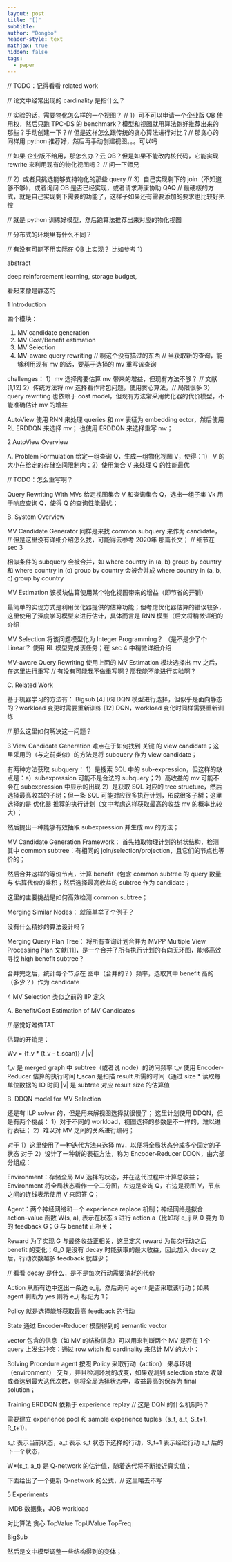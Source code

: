 ```yaml
---
layout: post
title: "[]"
subtitle: 
author: "Dongbo"
header-style: text
mathjax: true
hidden: false
tags:
  - paper
---
```

// TODO：记得看看 related work

// 论文中经常出现的 cardinality 是指什么？

// 实验的话，需要物化怎么样的一个视图？
// 1）可不可以申请一个企业版 OB 使用权，然后只跑 TPC-DS 的 benchmark？模型和视图就用算法跑好推荐出来的那些？手动创建一下？// 但是这样怎么跟传统的贪心算法进行对比？// 那贪心的同样用 python 推荐好，然后再手动创建视图。。。可以吗

// 如果 企业版不给用，那怎么办？云 OB？但是如果不能改内核代码，它能实现 rewrite 来利用现有的物化视图吗？ // 问一下师兄

// 2）或者只挑选能够支持物化的那些 query
// 3）自己实现剩下的 join（不知道够不够），或者询问 OB 是否已经实现，或者请求海康协助 QAQ 
// 最硬核的方式，就是自己实现剩下需要的功能了，这样子如果还有需要添加的要求也比较好把控

// 就是 python 训练好模型，然后跑算法推荐出来对应的物化视图

// 分布式的环境里有什么不同？

// 有没有可能不用实际在 OB 上实现？ 比如参考 1）



abstract

deep reinforcement learning,
storage budget,

看起来像是静态的

1 Introduction

四个模块：
1) MV candidate generation
2) MV Cost/Benefit estimation
3) MV Selection
4) MV-aware query rewriting // 啊这个没有搞过的东西 // 当获取新的查询，能够利用现有 mv 的话，要基于选择的 mv 重写该查询

challenges：
1）mv 选择需要估算 mv 带来的增益，但现有方法不够？ // 文献\[1,12]
2）传统方法将 mv 选择看作背包问题，使用贪心算法，// 局限很多
3）query rewriting 也依赖于 cost model，但现有方法常采用优化器的代价模型，不能准确估计 mv 的增益

AutoView 使用 RNN 来处理 queries 和 mv 表征为 embedding ector，然后使用 RL  ERDDQN 来选择 mv； 也使用 ERDDQN 来选择重写 mv；

2 AutoView Overview

A. Problem Formulation
给定一组查询 Q，生成一组物化视图 V，使得：1） V 的大小在给定的存储空间限制内；2）使用集合 V 来处理 Q 的性能最优

// TODO：怎么重写啊？

Query Rewriting With MVs
给定视图集合 V 和查询集合 Q，选出一组子集 Vk 用于响应查询 Q，使得 Q 的查询性能最优；

B. System Overview

MV Candidate Generator
同样是来找 common subquery 来作为 candidate，
// 但是这里没有详细介绍怎么找，可能得去参考 2020年 那篇长文；
// 细节在 sec 3

相似条件的 subquery 会被合并，如
where country in (a, b) group by country 和
where country in (c) group by country 会被合并成
where country in (a, b, c) group by country

MV Estimation
该模块估算使用某个物化视图带来的增益（即节省的开销）

最简单的实现方式是利用优化器提供的估算功能；但考虑优化器估算的错误较多，这里使用了深度学习模型来进行估计，具体而言是 RNN 模型（后文将稍微详细的介绍

MV Selection
将该问题模型化为 Integer Programming？ （是不是少了个 Linear？
使用 RL 模型完成该任务；在 sec 4 中稍微详细介绍

MV-aware Query Rewriting
使用上面的 MV Estimation 模块选择出 mv 之后，在这里进行重写 // 有没有可能我不做重写啊？那我能不能进行实验啊？

C. Related Work

基于机器学习的方法有：
Bigsub \[4]
\[6] DQN 模型进行选择，但似乎是面向静态的？workload 变更时需要重新训练
\[12] DQN，workload 变化时同样需要重新训练

// 那么这里如何解决这一问题？

3 View Candidate Generation
难点在于如何找到 关键 的 view candidate；这里采用的（与之前类似）的方法是将 subquery 作为 view candidate；

有两种方法获取 subquery：
1）是搜索 SQL 中的 sub-expression，但这样的缺点是：a）subexpression 可能不是合法的 subquery；2）高收益的 mv 可能不会在 subexpression 中显示的出现
2）是获取 SQL 对应的 tree structure，然后选择最高收益的子树；但一条 SQL 可能对应很多执行计划，形成很多子树；这里选择的是 优化器 推荐的执行计划（文中考虑这样获取最高的收益 mv 的概率比较大）；

然后提出一种能够有效抽取 subexpression 并生成 mv 的方法；

MV Candidate Generation Framework：
首先抽取物理计划的树状结构，检测其中 common subtree：有相同的 join/selection/projection，且它们的节点也等价的；

然后合并这样的等价节点，计算 benefit（包含 common subtree 的 query 数量 与 估算代价的乘积；然后选择最高收益的 subtree 作为 candidate；

这里的主要挑战是如何高效检测 common subtree；

Merging Similar Nodes：
就简单举了个例子？

没有什么精妙的算法设计吗？

Merging Query Plan Tree：
将所有查询计划合并为 MVPP Multiple View Processing Plan 文献\[11]，是一个合并了所有执行计划的有向无环图，能够高效寻找 high benefit subtree？

合并完之后，统计每个节点在 图中（合并的？）频率，选取其中 benefit 高的（多少？）作为 candidate

4 MV Selection
类似之前的 IIP 定义

A. Benefit/Cost Estimation of MV Candidates

// 感觉好难做TAT

估算的开销是：

Wv = {f_v * (t_v - t_scan)} / |v|

f_v 是 merged graph 中 subtree（或者说 node）的访问频率
t_v 使用 Encoder-Reducer 估算的执行时间
t_scan 是扫描 result 所需的时间（通过 size * 读取每单位数据的 IO 时间
|v| 是 subtree 对应 result size 的估算值


B. DDQN model for MV Selection

还是有 ILP solver 的，但是用来解视图选择就很慢了；
这里计划使用 DDQN，但是有两个挑战：
1）对于不同的 workload，视图选择的参数是不一样的，难以进行表征；
2）难以对 MV 之间的关系进行编码；

对于 1）这里使用了一种迭代方法来选择 mv，以便将全局状态分成多个固定的子状态
对于 2）设计了一种新的表征方法，称为 Encoder-Reducer DDQN，由六部分组成：

Environment：存储全局 MV 选择的状态，并在迭代过程中计算总收益；Environment 将全局状态看作一个二分图，左边是查询 Q，右边是视图 V，节点之间的连线表示使用 V 来回答 Q；

Agent：两个神经网络和一个 experience replace 机制；神经网络是拟合 action-value 函数 W(s, a), 表示在状态 s 进行 action a（比如将 e_ij 从 0 变为 1）的 feedback G；G 与 benefit 正相关； 

Reward
为了实现 G 与最终收益正相关，这里定义 reward 为每次行动之后 benefit 的变化；G_0 是没有 decay 时能获取的最大收益，因此加入 decay 之后，行动次数越多 feedback 就越少；

// 看看 decay 是什么，是不是每次行动需要消耗的代价

Action
从所有边中选出一条边 e_ij，然后询问 agent 是否采取该行动；如果 agent 判断为 yes 则将 e_ij 标记为 1；

Policy
就是选择能够获取最高 feedback 的行动

State
通过 Encoder-Reducer 模型得到的
semantic vector

vector 包含的信息（如 MV 的结构信息）可以用来判断两个 MV 是否在 1 个 query 上发生冲突；通过 row witdh 和 cardinality 来估计 MV 的大小；

Solving Procedure
agent 按照 Policy 采取行动（action） 来与环境（environment） 交互，并且检测环境的改变，如果观测到 selection state 收敛或者达到最大迭代次数，则将全局选择状态中，收益最高的保存为 final solution；

Training
ERDDQN 依赖于 experience replay
// 这是 DQN 的什么机制吗？

需要建立 experience pool 和 sample experience tuples（s_t, a_t, S_t+1, R_t+1)，

s_t 表示当前状态，a_t 表示 s_t 状态下选择的行动，S_t+1 表示经过行动 a_t 后的下一个状态，

W*(s_t, a_t) 是 Q-network 的估计值，随着迭代将不断接近真实值；

下面给出了一个更新 Q-network 的公式，// 这里略去不写


5 Experiments

IMDB 数据集，JOB workload

对比算法
贪心
TopValue
TopUValue
TopFreq

BigSub

然后是文中模型调整一些结构得到的变体；
